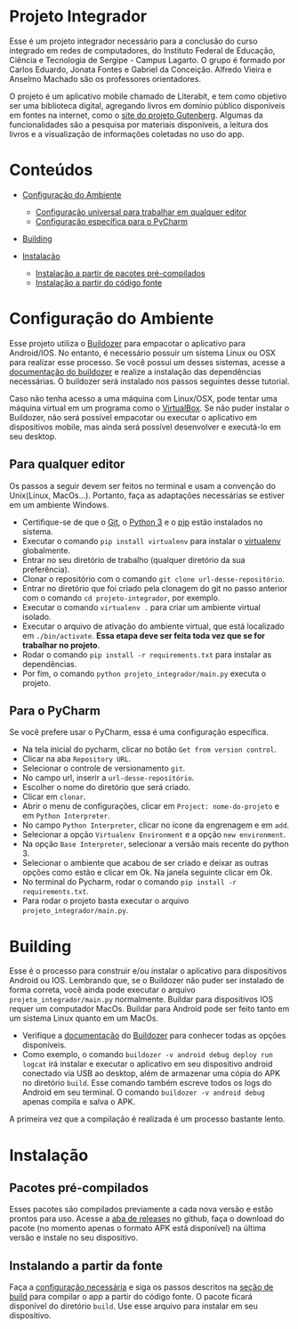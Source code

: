 # Projeto Integrador

Esse é um projeto integrador necessário para a conclusão do curso integrado em redes de computadores, do Instituto Federal de Educação, Ciência e Tecnologia de Sergipe - Campus Lagarto. O grupo é formado por Carlos Eduardo, Jonata Fontes e Gabriel da Conceição. Alfredo Vieira e Anselmo Machado são os professores orientadores.

O projeto é um aplicativo mobile chamado de Literabit, e tem como objetivo ser uma biblioteca digital, agregando livros em domínio público disponíveis em fontes na internet, como o [site do projeto Gutenberg](https://www.gutenberg.org/). Algumas da funcionalidades são a pesquisa por materiais disponíveis, a leitura dos livros e a visualização de informações coletadas no uso do app.

# Conteúdos

- [Configuração do Ambiente](#configuração-do-ambiente)
  - [Configuração universal para trabalhar em qualquer editor](#para-qualquer-editor)
  - [Configuração específica para o PyCharm](#para-o-pycharm)

- [Building](#building)

- [Instalação](#instalação)
  - [Instalação a partir de pacotes pré-compilados](#pacotes-pré-compilados)
  - [Instalação a partir do código fonte](#instalando-a-partir-da-fonte)

# Configuração do Ambiente

Esse projeto utiliza o [Buildozer](https://github.com/kivy/buildozer) para empacotar o aplicativo para Android/IOS. No entanto, é necessário possuir um sistema Linux ou OSX para realizar esse processo. Se você possui um desses sistemas, acesse a [documentação do buildozer](https://buildozer.readthedocs.io/) e realize a instalação das dependências necessárias. O buildozer será instalado nos passos seguintes desse tutorial. 

Caso não tenha acesso a uma máquina com Linux/OSX, pode tentar uma máquina virtual em um programa como o [VirtualBox](https://www.virtualbox.org/). Se não puder instalar o Buildozer, não será possível empacotar ou executar o aplicativo em dispositivos mobile, mas ainda será possível desenvolver e executá-lo em seu desktop.

## Para qualquer editor

Os passos a seguir devem ser feitos no terminal e usam a convenção do Unix(Linux, MacOs...). Portanto, faça as adaptações necessárias se estiver em um ambiente Windows.

  - Certifique-se de que o [Git](https://git-scm.com/downloads), o [Python 3](https://www.python.org/downloads/) e o [pip](https://pip.pypa.io/en/stable/installing/) estão instalados no sistema.
  - Executar o comando `pip install virtualenv` para instalar o [virtualenv](https://pypi.org/project/virtualenv/) globalmente.
  - Entrar no seu diretório de trabalho (qualquer diretório da sua preferência).
  - Clonar o repositório com o comando `git clone url-desse-repositório`.
  - Entrar no diretório que foi criado pela clonagem do git no passo anterior com o comando `cd projeto-integrador`, por exemplo.
  - Executar o comando `virtualenv .` para criar um ambiente virtual isolado.
  - Executar o arquivo de ativação do ambiente virtual, que está localizado em `./bin/activate`. **Essa etapa deve ser feita toda vez que se for trabalhar no projeto**.
  - Rodar o comando `pip install -r requirements.txt` para instalar as dependências.
  - Por fim, o comando `python projeto_integrador/main.py` executa o projeto.

## Para o PyCharm

Se você prefere usar o PyCharm, essa é uma configuração específica.

  - Na tela inicial do pycharm, clicar no botão `Get from version control`.
  - Clicar na aba `Repository URL`.
  - Selecionar o controle de versionamento `git`.
  - No campo url, inserir a `url-desse-repositório`.
  - Escolher o nome do diretório que será criado.
  - Clicar em `clonar`.
  - Abrir o menu de configurações, clicar em `Project: nome-do-projeto` e em `Python Interpreter`.
  - No campo `Python Interpreter`, clicar no ícone da engrenagem e em `add`.
  - Selecionar a opção `Virtualenv Environment` e a opção `new environment`.
  - Na opção `Base Interpreter`, selecionar a versão mais recente do python 3.
  - Selecionar o ambiente que acabou de ser criado e deixar as outras opções como estão e clicar em Ok. Na janela seguinte clicar em Ok.
  - No terminal do Pycharm, rodar o comando `pip install -r requirements.txt`.
  - Para rodar o projeto basta executar o arquivo `projeto_integrador/main.py`.

# Building

Esse é o processo para construir e/ou instalar o aplicativo para dispositivos Android ou IOS. Lembrando que, se o Buildozer não puder ser instalado de forma correta, você ainda pode executar o arquivo `projeto_integrador/main.py` normalmente. Buildar para dispositivos IOS requer um computador MacOs. Buildar para Android pode ser feito tanto em um sistema Linux quanto em um MacOs.

  - Verifique a [documentação](https://buildozer.readthedocs.io/) do [Buildozer](https://github.com/kivy/buildozer) para conhecer todas as opções disponíveis.
  - Como exemplo, o comando `buildozer -v android debug deploy run logcat` irá instalar e executar o aplicativo em seu dispositivo android conectado via USB ao desktop, além de armazenar uma cópia do APK no diretório `build`. Esse comando também escreve todos os logs do Android em seu terminal. O comando `buildozer -v android debug` apenas compila e salva o APK.

A primeira vez que a compilação é realizada é um processo bastante lento.

# Instalação

## Pacotes pré-compilados

Esses pacotes são compilados previamente a cada nova versão e estão prontos para uso. Acesse a [aba de releases](https://github.com/c4rls/projeto-integrador/releases) no github, faça o download do pacote (no momento apenas o formato APK está disponível) na última versão e instale no seu dispositivo.

## Instalando a partir da fonte

Faça a [configuração necessária](#configuração-do-ambiente) e siga os passos descritos na [seção de build](#building) para compilar o app a partir do código fonte. O pacote ficará disponível do diretório `build`. Use esse arquivo para instalar em seu dispositivo. 
